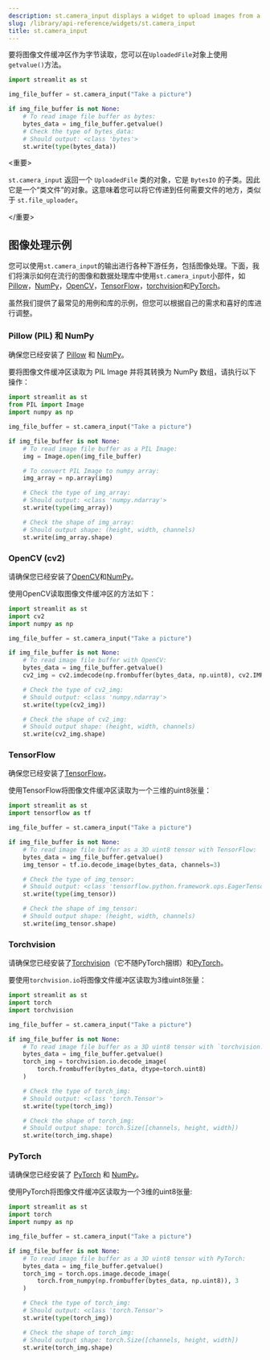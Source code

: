 ```yaml
---
description: st.camera_input displays a widget to upload images from a camera
slug: /library/api-reference/widgets/st.camera_input
title: st.camera_input
---
```


<Autofunction function="streamlit.camera_input" />

要将图像文件缓冲区作为字节读取，您可以在`UploadedFile`对象上使用`getvalue()`方法。

```python
import streamlit as st

img_file_buffer = st.camera_input("Take a picture")

if img_file_buffer is not None:
    # To read image file buffer as bytes:
    bytes_data = img_file_buffer.getvalue()
    # Check the type of bytes_data:
    # Should output: <class 'bytes'>
    st.write(type(bytes_data))
```

<重要>

`st.camera_input` 返回一个 `UploadedFile` 类的对象，它是 `BytesIO` 的子类。因此它是一个“类文件”的对象。这意味着您可以将它传递到任何需要文件的地方，类似于 `st.file_uploader`。

</重要>

## 图像处理示例

您可以使用`st.camera_input`的输出进行各种下游任务，包括图像处理。下面，我们将演示如何在流行的图像和数据处理库中使用`st.camera_input`小部件，如[Pillow](https://pillow.readthedocs.io/en/stable/installation.html)，[NumPy](https://numpy.org/)，[OpenCV](https://pypi.org/project/opencv-python-headless/)，[TensorFlow](https://www.tensorflow.org/)，[torchvision](https://pytorch.org/vision/stable/index.html)和[PyTorch](https://pytorch.org/)。

虽然我们提供了最常见的用例和库的示例，但您可以根据自己的需求和喜好的库进行调整。

### Pillow (PIL) 和 NumPy

确保您已经安装了 [Pillow](https://pillow.readthedocs.io/en/stable/installation.html) 和 [NumPy](https://numpy.org/)。

要将图像文件缓冲区读取为 PIL Image 并将其转换为 NumPy 数组，请执行以下操作：

```python
import streamlit as st
from PIL import Image
import numpy as np

img_file_buffer = st.camera_input("Take a picture")

if img_file_buffer is not None:
    # To read image file buffer as a PIL Image:
    img = Image.open(img_file_buffer)

    # To convert PIL Image to numpy array:
    img_array = np.array(img)

    # Check the type of img_array:
    # Should output: <class 'numpy.ndarray'>
    st.write(type(img_array))

    # Check the shape of img_array:
    # Should output shape: (height, width, channels)
    st.write(img_array.shape)
```

### OpenCV (cv2)

请确保您已经安装了[OpenCV](https://pypi.org/project/opencv-python-headless/)和[NumPy](https://numpy.org/)。

使用OpenCV读取图像文件缓冲区的方法如下：

```python
import streamlit as st
import cv2
import numpy as np

img_file_buffer = st.camera_input("Take a picture")

if img_file_buffer is not None:
    # To read image file buffer with OpenCV:
    bytes_data = img_file_buffer.getvalue()
    cv2_img = cv2.imdecode(np.frombuffer(bytes_data, np.uint8), cv2.IMREAD_COLOR)

    # Check the type of cv2_img:
    # Should output: <class 'numpy.ndarray'>
    st.write(type(cv2_img))

    # Check the shape of cv2_img:
    # Should output shape: (height, width, channels)
    st.write(cv2_img.shape)
```

### TensorFlow

确保您已经安装了[TensorFlow](https://www.tensorflow.org/install/)。

使用TensorFlow将图像文件缓冲区读取为一个三维的uint8张量：

```python
import streamlit as st
import tensorflow as tf

img_file_buffer = st.camera_input("Take a picture")

if img_file_buffer is not None:
    # To read image file buffer as a 3D uint8 tensor with TensorFlow:
    bytes_data = img_file_buffer.getvalue()
    img_tensor = tf.io.decode_image(bytes_data, channels=3)

    # Check the type of img_tensor:
    # Should output: <class 'tensorflow.python.framework.ops.EagerTensor'>
    st.write(type(img_tensor))

    # Check the shape of img_tensor:
    # Should output shape: (height, width, channels)
    st.write(img_tensor.shape)
```

### Torchvision

请确保您已经安装了[Torchvision](https://pypi.org/project/torchvision/)（它不随PyTorch捆绑）和[PyTorch](https://pytorch.org/)。

要使用`torchvision.io`将图像文件缓冲区读取为3维uint8张量：

```python
import streamlit as st
import torch
import torchvision

img_file_buffer = st.camera_input("Take a picture")

if img_file_buffer is not None:
    # To read image file buffer as a 3D uint8 tensor with `torchvision.io`:
    bytes_data = img_file_buffer.getvalue()
    torch_img = torchvision.io.decode_image(
        torch.frombuffer(bytes_data, dtype=torch.uint8)
    )

    # Check the type of torch_img:
    # Should output: <class 'torch.Tensor'>
    st.write(type(torch_img))

    # Check the shape of torch_img:
    # Should output shape: torch.Size([channels, height, width])
    st.write(torch_img.shape)
```

### PyTorch

请确保您已经安装了 [PyTorch](https://pytorch.org/) 和 [NumPy](https://numpy.org/)。

使用PyTorch将图像文件缓冲区读取为一个3维的uint8张量:

```python
import streamlit as st
import torch
import numpy as np

img_file_buffer = st.camera_input("Take a picture")

if img_file_buffer is not None:
    # To read image file buffer as a 3D uint8 tensor with PyTorch:
    bytes_data = img_file_buffer.getvalue()
    torch_img = torch.ops.image.decode_image(
        torch.from_numpy(np.frombuffer(bytes_data, np.uint8)), 3
    )

    # Check the type of torch_img:
    # Should output: <class 'torch.Tensor'>
    st.write(type(torch_img))

    # Check the shape of torch_img:
    # Should output shape: torch.Size([channels, height, width])
    st.write(torch_img.shape)
```